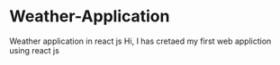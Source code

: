 # Weather-Application
Weather application in react js
Hi,
 I has cretaed my first web appliction using react js
